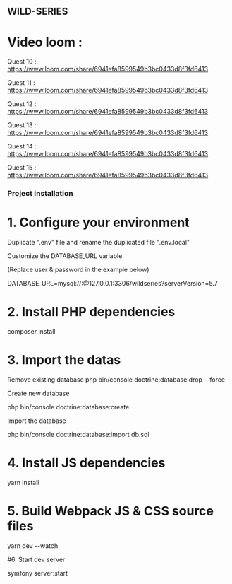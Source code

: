 ## WILD-SERIES

# Video loom :

Quest 10 : https://www.loom.com/share/6941efa8599549b3bc0433d8f3fd6413

Quest 11 : https://www.loom.com/share/6941efa8599549b3bc0433d8f3fd6413

Quest 12 : https://www.loom.com/share/6941efa8599549b3bc0433d8f3fd6413

Quest 13 : https://www.loom.com/share/6941efa8599549b3bc0433d8f3fd6413

Quest 14 : https://www.loom.com/share/6941efa8599549b3bc0433d8f3fd6413

Quest 15 : https://www.loom.com/share/6941efa8599549b3bc0433d8f3fd6413


### Project installation

# 1. Configure your environment
Duplicate ".env" file and rename the duplicated file ".env.local"

Customize the DATABASE_URL variable.

(Replace user & password in the example below)

DATABASE_URL=mysql://<user>:<password>@127.0.0.1:3306/wildseries?serverVersion=5.7

# 2. Install PHP dependencies

composer install

# 3. Import the datas

Remove existing database
php bin/console doctrine:database:drop --force

Create new database

php bin/console doctrine:database:create

Import the database

php bin/console doctrine:database:import db.sql

# 4. Install JS dependencies

yarn install

# 5. Build Webpack JS & CSS source files

yarn dev --watch

#6. Start dev server

symfony server:start
